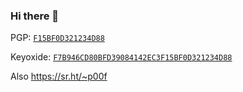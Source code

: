 ### Hi there 👋
PGP: [`F15BF0D321234D88`](https://meta.sr.ht/~p00f.pgp)

Keyoxide: [`F7B946CD80BFD39084142EC3F15BF0D321234D88`](https://keyoxide.org/F7B946CD80BFD39084142EC3F15BF0D321234D88)

Also https://sr.ht/~p00f
